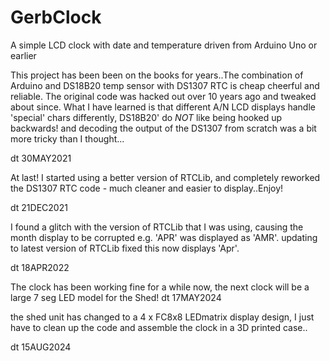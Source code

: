 # GerbClock
A simple LCD clock with date and temperature driven from Arduino Uno or earlier

This project has been been on the books for years..The combination of Arduino and DS18B20 temp sensor with DS1307 RTC is cheap cheerful and reliable. The original code was hacked out over 10 years ago and tweaked about since. What I have learned is that different A/N LCD displays handle 'special' chars differently, DS18B20' do _NOT_ like being hooked up backwards! and decoding the output of the DS1307 from scratch was a bit more tricky than I thought...

dt 30MAY2021

At last! I started using a better version of RTCLib, and completely reworked the DS1307 RTC code - much cleaner and easier to display..Enjoy!

dt 21DEC2021

I found a glitch with the version of RTCLib that I was using, causing the month display to be corrupted e.g. 'APR' was displayed as 'AMR'. updating to latest version of RTCLib fixed this now displays 'Apr'.

dt 18APR2022

The clock has been working fine for a while now, the next clock will be a large 7 seg LED model for the Shed!
dt 17MAY2024

the shed unit has changed to a 4 x FC8x8 LEDmatrix display design, I just have to clean up the code and assemble the clock in a 3D printed case..

dt 15AUG2024
